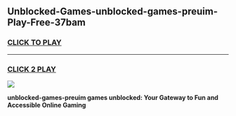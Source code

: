 
## Unblocked-Games-unblocked-games-preuim-Play-Free-37bam
<h3>
<a href="https://premium76.site?title=unblocked-games-preuim&ref=15A">CLICK TO PLAY</a></h3>
<hr>

<h3>
<a href="https://premium76.site?title=unblocked-games-preuim&ref=15A">CLICK 2 PLAY</a>
  
</h3>

<a href="https://premium76.site?title=unblocked-games-preuim&ref=15A"><img src="https://clearcache.store/games.png"></a>


**unblocked-games-preuim games unblocked: Your Gateway to Fun and Accessible Online Gaming**
